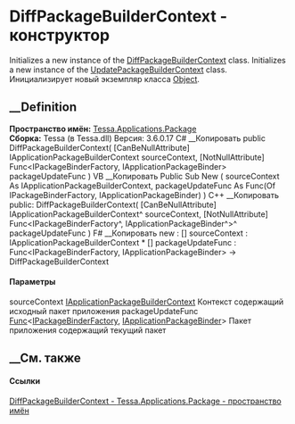 # DiffPackageBuilderContext - конструктор
Initializes a new instance of the
[DiffPackageBuilderContext](T_Tessa_Applications_Package_DiffPackageBuilderContext.htm)
class. Initializes a new instance of the
[UpdatePackageBuilderContext](T_Tessa_Applications_Package_UpdatePackageBuilderContext.htm)
class. Инициализирует новый экземпляр класса
[Object](https://learn.microsoft.com/dotnet/api/system.object).
## __Definition
 **Пространство имён:**
[Tessa.Applications.Package](N_Tessa_Applications_Package.htm)  
 **Сборка:** Tessa (в Tessa.dll) Версия: 3.6.0.17
C# __Копировать
     public DiffPackageBuilderContext(
    	[CanBeNullAttribute] IApplicationPackageBuilderContext sourceContext,
    	[NotNullAttribute] Func<IPackageBinderFactory, IApplicationPackageBinder> packageUpdateFunc
    )
VB __Копировать
     Public Sub New ( 
    	<CanBeNullAttribute> sourceContext As IApplicationPackageBuilderContext,
    	<NotNullAttribute> packageUpdateFunc As Func(Of IPackageBinderFactory, IApplicationPackageBinder)
    )
C++ __Копировать
     public:
    DiffPackageBuilderContext(
    	[CanBeNullAttribute] IApplicationPackageBuilderContext^ sourceContext, 
    	[NotNullAttribute] Func<IPackageBinderFactory^, IApplicationPackageBinder^>^ packageUpdateFunc
    )
F# __Копировать
     new : 
            [<CanBeNullAttribute>] sourceContext : IApplicationPackageBuilderContext * 
            [<NotNullAttribute>] packageUpdateFunc : Func<IPackageBinderFactory, IApplicationPackageBinder> -> DiffPackageBuilderContext
#### Параметры
sourceContext
[IApplicationPackageBuilderContext](T_Tessa_Applications_Package_IApplicationPackageBuilderContext.htm)
     Контекст содержащий исходный пакет приложения 
packageUpdateFunc
[Func](https://learn.microsoft.com/dotnet/api/system.func-2)<[IPackageBinderFactory](T_Tessa_Applications_Package_IPackageBinderFactory.htm),
[IApplicationPackageBinder](T_Tessa_Applications_Package_IApplicationPackageBinder.htm)>
     Пакет приложения содержащий текущий пакет 
## __См. также
#### Ссылки
[DiffPackageBuilderContext -
](T_Tessa_Applications_Package_DiffPackageBuilderContext.htm)
[Tessa.Applications.Package - пространство
имён](N_Tessa_Applications_Package.htm)
